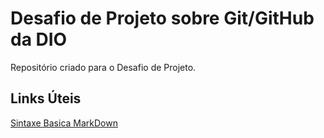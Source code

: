# Desafio de Projeto sobre Git/GitHub da DIO
Repositório criado para o Desafio de Projeto.


## Links Úteis
[Sintaxe Basica MarkDown](https://www.markdownguide.org)
